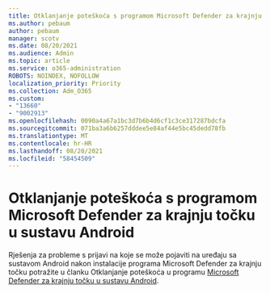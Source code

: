 ```yaml
---
title: Otklanjanje poteškoća s programom Microsoft Defender za krajnju točku u sustavu Android
ms.author: pebaum
author: pebaum
manager: scotv
ms.date: 08/20/2021
ms.audience: Admin
ms.topic: article
ms.service: o365-administration
ROBOTS: NOINDEX, NOFOLLOW
localization_priority: Priority
ms.collection: Adm_O365
ms.custom:
- "13660"
- "9002913"
ms.openlocfilehash: 0090a4a67a1bc3d7b6b4d6cf1c3ce317287bdcfa
ms.sourcegitcommit: 071ba3a6b6257dddee5e84af44e5bc45dedd78fb
ms.translationtype: MT
ms.contentlocale: hr-HR
ms.lasthandoff: 08/20/2021
ms.locfileid: "58454509"
---
```

# <a name="troubleshooting-issues-on-microsoft-defender-for-endpoint-on-android"></a>Otklanjanje poteškoća s programom Microsoft Defender za krajnju točku u sustavu Android

Rješenja za probleme s prijavi na koje se može pojaviti na uređaju sa sustavom Android nakon instalacije programa Microsoft Defender za krajnju točku potražite u članku Otklanjanje poteškoća u programu [Microsoft Defender za krajnju točku u sustavu Android](https://docs.microsoft.com/microsoft-365/security/defender-endpoint/android-support-signin).

